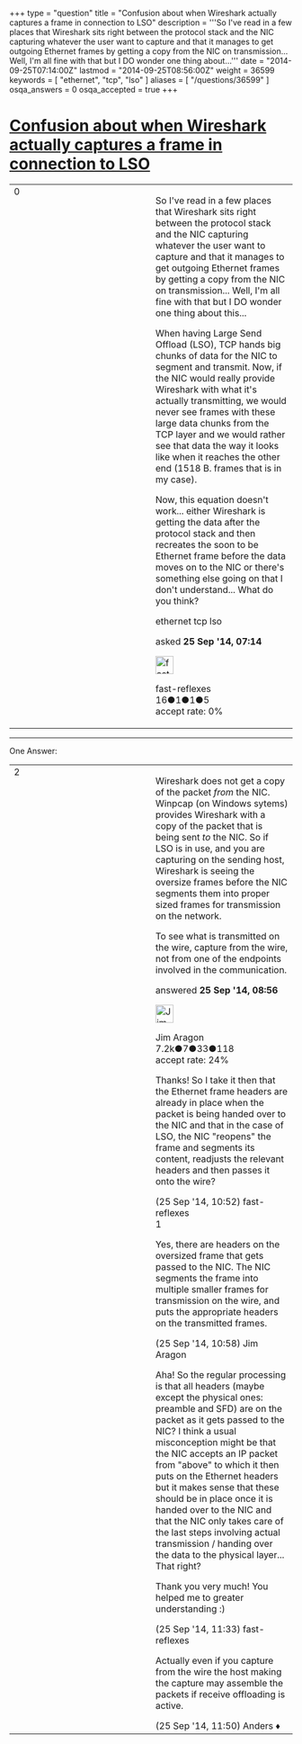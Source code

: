 +++
type = "question"
title = "Confusion about when Wireshark actually captures a frame in connection to LSO"
description = '''So I&#x27;ve read in a few places that Wireshark sits right between the protocol stack and the NIC capturing whatever the user want to capture and that it manages to get outgoing Ethernet frames by getting a copy from the NIC on transmission... Well, I&#x27;m all fine with that but I DO wonder one thing about...'''
date = "2014-09-25T07:14:00Z"
lastmod = "2014-09-25T08:56:00Z"
weight = 36599
keywords = [ "ethernet", "tcp", "lso" ]
aliases = [ "/questions/36599" ]
osqa_answers = 0
osqa_accepted = true
+++

<div class="headNormal">

# [Confusion about when Wireshark actually captures a frame in connection to LSO](/questions/36599/confusion-about-when-wireshark-actually-captures-a-frame-in-connection-to-lso)

</div>

<div id="main-body">

<div id="askform">

<table id="question-table" style="width:100%;"><colgroup><col style="width: 50%" /><col style="width: 50%" /></colgroup><tbody><tr class="odd"><td style="width: 30px; vertical-align: top"><div class="vote-buttons"><div id="post-36599-score" class="post-score" title="current number of votes">0</div><div id="favorite-count" class="favorite-count"></div></div></td><td><div id="item-right"><div class="question-body"><p>So I've read in a few places that Wireshark sits right between the protocol stack and the NIC capturing whatever the user want to capture and that it manages to get outgoing Ethernet frames by getting a copy from the NIC on transmission... Well, I'm all fine with that but I DO wonder one thing about this...</p><p>When having Large Send Offload (LSO), TCP hands big chunks of data for the NIC to segment and transmit. Now, if the NIC would really provide Wireshark with what it's actually transmitting, we would never see frames with these large data chunks from the TCP layer and we would rather see that data the way it looks like when it reaches the other end (1518 B. frames that is in my case).</p><p>Now, this equation doesn't work... either Wireshark is getting the data after the protocol stack and then recreates the soon to be Ethernet frame before the data moves on to the NIC or there's something else going on that I don't understand... What do you think?</p></div><div id="question-tags" class="tags-container tags">ethernet tcp lso</div><div id="question-controls" class="post-controls"></div><div class="post-update-info-container"><div class="post-update-info post-update-info-user"><p>asked <strong>25 Sep '14, 07:14</strong></p><img src="https://secure.gravatar.com/avatar/eb4da28af8b7bb06278efecdb7ad9a64?s=32&amp;d=identicon&amp;r=g" class="gravatar" width="32" height="32" alt="fast-reflexes&#39;s gravatar image" /><p>fast-reflexes<br />
<span class="score" title="16 reputation points">16</span><span title="1 badges"><span class="badge1">●</span><span class="badgecount">1</span></span><span title="1 badges"><span class="silver">●</span><span class="badgecount">1</span></span><span title="5 badges"><span class="bronze">●</span><span class="badgecount">5</span></span><br />
<span class="accept_rate" title="Rate of the user&#39;s accepted answers">accept rate:</span> <span title="fast-reflexes has no accepted answers">0%</span></p></div></div><div id="comments-container-36599" class="comments-container"></div><div id="comment-tools-36599" class="comment-tools"></div><div class="clear"></div><div id="comment-36599-form-container" class="comment-form-container"></div><div class="clear"></div></div></td></tr></tbody></table>

------------------------------------------------------------------------

<div class="tabBar">

<span id="sort-top"></span>

<div class="headQuestions">

One Answer:

</div>

</div>

<span id="36601"></span>

<div id="answer-container-36601" class="answer accepted-answer">

<table style="width:100%;"><colgroup><col style="width: 50%" /><col style="width: 50%" /></colgroup><tbody><tr class="odd"><td style="width: 30px; vertical-align: top"><div class="vote-buttons"><div id="post-36601-score" class="post-score" title="current number of votes">2</div></div></td><td><div class="item-right"><div class="answer-body"><p>Wireshark does not get a copy of the packet <em>from</em> the NIC. Winpcap (on Windows sytems) provides Wireshark with a copy of the packet that is being sent <em>to</em> the NIC. So if LSO is in use, and you are capturing on the sending host, Wireshark is seeing the oversize frames before the NIC segments them into proper sized frames for transmission on the network.</p><p>To see what is transmitted on the wire, capture from the wire, not from one of the endpoints involved in the communication.</p></div><div class="answer-controls post-controls"></div><div class="post-update-info-container"><div class="post-update-info post-update-info-user"><p>answered <strong>25 Sep '14, 08:56</strong></p><img src="https://secure.gravatar.com/avatar/071fe61f64868d98bdf4eb060b63b6ca?s=32&amp;d=identicon&amp;r=g" class="gravatar" width="32" height="32" alt="Jim%20Aragon&#39;s gravatar image" /><p>Jim Aragon<br />
<span class="score" title="7187 reputation points"><span>7.2k</span></span><span title="7 badges"><span class="badge1">●</span><span class="badgecount">7</span></span><span title="33 badges"><span class="silver">●</span><span class="badgecount">33</span></span><span title="118 badges"><span class="bronze">●</span><span class="badgecount">118</span></span><br />
<span class="accept_rate" title="Rate of the user&#39;s accepted answers">accept rate:</span> <span title="Jim Aragon has 70 accepted answers">24%</span></p></div></div><div id="comments-container-36601" class="comments-container"><span id="36605"></span><div id="comment-36605" class="comment"><div id="post-36605-score" class="comment-score"></div><div class="comment-text"><p>Thanks! So I take it then that the Ethernet frame headers are already in place when the packet is being handed over to the NIC and that in the case of LSO, the NIC "reopens" the frame and segments its content, readjusts the relevant headers and then passes it onto the wire?</p></div><div id="comment-36605-info" class="comment-info"><span class="comment-age">(25 Sep '14, 10:52)</span> fast-reflexes</div></div><span id="36607"></span><div id="comment-36607" class="comment"><div id="post-36607-score" class="comment-score">1</div><div class="comment-text"><p>Yes, there are headers on the oversized frame that gets passed to the NIC. The NIC segments the frame into multiple smaller frames for transmission on the wire, and puts the appropriate headers on the transmitted frames.</p></div><div id="comment-36607-info" class="comment-info"><span class="comment-age">(25 Sep '14, 10:58)</span> Jim Aragon</div></div><span id="36611"></span><div id="comment-36611" class="comment"><div id="post-36611-score" class="comment-score"></div><div class="comment-text"><p>Aha! So the regular processing is that all headers (maybe except the physical ones: preamble and SFD) are on the packet as it gets passed to the NIC? I think a usual misconception might be that the NIC accepts an IP packet from "above" to which it then puts on the Ethernet headers but it makes sense that these should be in place once it is handed over to the NIC and that the NIC only takes care of the last steps involving actual transmission / handing over the data to the physical layer... That right?</p><p>Thank you very much! You helped me to greater understanding :)</p></div><div id="comment-36611-info" class="comment-info"><span class="comment-age">(25 Sep '14, 11:33)</span> fast-reflexes</div></div><span id="36612"></span><div id="comment-36612" class="comment"><div id="post-36612-score" class="comment-score"></div><div class="comment-text"><p>Actually even if you capture from the wire the host making the capture may assemble the packets if receive offloading is active.</p></div><div id="comment-36612-info" class="comment-info"><span class="comment-age">(25 Sep '14, 11:50)</span> Anders ♦</div></div></div><div id="comment-tools-36601" class="comment-tools"></div><div class="clear"></div><div id="comment-36601-form-container" class="comment-form-container"></div><div class="clear"></div></div></td></tr></tbody></table>

</div>

<div class="paginator-container-left">

</div>

</div>

</div>

